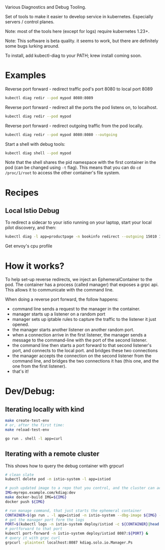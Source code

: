 Various Diagnostics and Debug Tooling.

Set of tools to make it easier to develop service in kubernetes. Especially servers / control planes.

Note: most of the tools here (except for logs) require kubernetes 1.23+.

Note: This software is beta quality. it seems to work, but there are definitely some bugs lurking around.

To install, add kubectl-diag to your PATH; krew install coming soon.

# Examples

Reverse port forward - redirect traffic pod's port 8080 to local port 8089

```sh
kubectl diag redir --pod mypod 8080:8089
```

Reverse port forward - redirect all the ports the pod listens on, to localhost.

```sh
kubectl diag redir --pod mypod
```

Reverse port forward - redirect outgoing traffic from the pod locally.

```sh
kubectl diag redir --pod mypod 8080:8080 --outgoing
```

Start a shell with debug tools:

```sh
kubectl diag shell --pod mypod
```
Note that the shell shares the pid namespace with the first container in the pod (can be changed using `-t` flag). This means that you can do `cd /proc/1/root` to access the other container's file system.

# Recipes

## Local Istio Debug

To redirect a sidecar to your istio running on your laptop, start your local pilot discovery, and then:

```sh
kubectl diag -l app=productpage -n bookinfo redirect --outgoing 15010 15012 15014
```

Get envoy's cpu profile

# How it works?

To help set-up reverse redirects, we inject an EphemeralContainer to the pod. The container has a process (called manager) that exposes a grpc api.
This allows it to communicate with the command line.

When doing a reverse port forward, the follow happens:
- command line sends a request to the manager in the container.
- manager starts up a listener on a random port
- manager sets up iptable rules to capture the traffic to the listener it just opened.
- the manager starts another listener on another random port.
- when a connection arrive in the first listener, the manager sends a message to the command-line with the port of the second listener.
- the command line then starts a port forward to that second listener's port, and connects to the local port. and bridges these two connections
- the manager accepts the connection on the second listener from the command line, and bridges the two connections it has (this one, and the one from the first listener).
- that's it!

# Dev/Debug:

## Iterating locally with kind
```sh
make create-test-env
# or, after the first time:
make reload-test-env

go run . shell -l app=curl
```

## Iterating with a remote cluster

This shows how to query the debug container with grpcurl

```sh
# clean slate
kubectl delete pod -n istio-system -l app=istiod

# push updated image to a repo that you control, and the cluster can access
IMG=myrepo.example.com/kdiag:dev
make docker-build IMG=${IMG}
docker push ${IMG}

# run manage command, that just starts the ephemeral container
CONTAINER=$(go run . -l app=istiod -n istio-system --dbg-image ${IMG} --pull-policy=Always manage|cut -d' ' -f1)
# get the manager port form the logs
PORT=$(kubectl logs -n istio-system deploy/istiod -c ${CONTAINER}|head -1|rev|cut -d: -f1|rev)
# portforward to that port
kubectl port-forward -n istio-system deploy/istiod 8087:${PORT} &
# query it with grpc curl
grpcurl -plaintext localhost:8087 kdiag.solo.io.Manager.Ps
```
